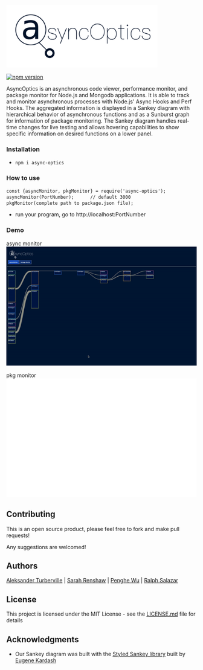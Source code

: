 <img src="readme/new-logo.png" width="400"/>

[![npm version](https://badge.fury.io/js/async-optics.svg)](https://badge.fury.io/js/async-optics)

AsyncOptics is an asynchronous code viewer, performance monitor, and package monitor for Node.js and Mongodb applications. It is able to track and monitor asynchronous processes with Node.js' Async Hooks and Perf Hooks. The aggregated information is displayed in a Sankey diagram with hierarchical behavior of asynchronous functions and as a Sunburst graph for information of package monitoring. The Sankey diagram handles real-time changes for live testing and allows hovering capabilities to show specific information on desired functions on a lower panel.  

### Installation

- `npm i async-optics`

### How to use

```
const {asyncMonitor, pkgMonitor} = require('async-optics');
asyncMonitor(PortNumber);      // default 3000
pkgMonitor(complete path to package.json file);
```
- run your program, go to http://localhost:PortNumber


### Demo
async monitor
<img src="readme/async.gif" width="900"/>

pkg monitor
<img src="readme/pm.gif" width="900"/>


## Contributing

This is an open source product, please feel free to fork and make pull requests!

Any suggestions are welcomed!

## Authors

[Aleksander Turberville](https://github.com/Aturberv) | [Sarah Renshaw](https://github.com/sartra) | [Penghe Wu](https://github.com/wupenghe92) | [Ralph Salazar](https://github.com/pjr4lph)

## License

This project is licensed under the MIT License - see the [LICENSE.md](LICENSE.md) file for details

## Acknowledgments
* Our Sankey diagram was built with the [Styled Sankey library](https://github.com/northam/styled_sankey/) built by [Eugene Kardash](https://github.com/northam)
